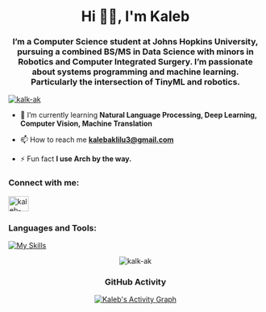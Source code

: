 <h1 align="center">Hi 👋🏾, I'm Kaleb</h1>
<h3 align="center">I’m a Computer Science student at Johns Hopkins University, pursuing a combined BS/MS in Data Science with minors in Robotics and Computer Integrated Surgery. I’m passionate about systems programming and machine learning. Particularly the intersection of TinyML and robotics.</h3>

<p align="left"> <a href="https://github.com/ryo-ma/github-profile-trophy"><img src="https://github-profile-trophy.vercel.app/?username=kalk-ak" alt="kalk-ak" /></a> </p>

- 🌱 I’m currently learning **Natural Language Processing, Deep Learning, Computer Vision, Machine Translation**

- 📫 How to reach me **kalebaklilu3@gmail.com**

- ⚡ Fun fact **I use Arch by the way.**

<h3 align="left">Connect with me:</h3>
<p align="left">
<a href="https://linkedin.com/in/kaleb-aklilu" target="blank"><img align="center" src="https://raw.githubusercontent.com/rahuldkjain/github-profile-readme-generator/master/src/images/icons/Social/linked-in-alt.svg" alt="kaleb-aklilu" height="30" width="40" /></a>
</p>

<h3 align="left">Languages and Tools:</h3>
<p align="left">
  <a href="#">
    <img src="https://skillicons.dev/icons?i=arch,bash,c,cpp,css,django,figma,git,html,java,js,linux,neovim,nodejs,opencv,postgres,py,pytorch,r,raspberrypi,sklearn,tensorflow,ts" alt="My Skills"/>
  </a>
</p>

<p align="center"><img align="center" src="https://github-readme-stats.vercel.app/api/top-langs?username=kalk-ak&show_icons=true&locale=en&layout=compact" alt="kalk-ak" /></p>

<h3 align="center">GitHub Activity</h3>

</p>

<p align="center">
  <a href="https://github.com/ashutosh00710/github-readme-activity-graph"><img alt="Kaleb's Activity Graph" src="https://github-readme-activity-graph.vercel.app/graph/?username=kalk-ak&bg_color=1F222E&color=F8D866&line=F85D7F&point=FFFFFF&hide_border=true" /></a>
</p>
